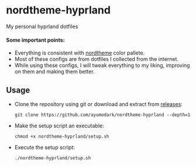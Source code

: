 # nordtheme-hyprland
My personal hyprland dotfiles

#### Some important points:
- Everything is consistent with [nordtheme](https://www.nordtheme.com) color pallete.
- Most of these configs are from dotfiles I collected from the internet.
- While using these configs, I will tweak everything to my liking, improving on them and making them better.

## Usage
- Clone the repository using git or download and extract from [releases](https://github.com/ayumodark/nordtheme-hyprland/releases):

  `git clone https://github.com/ayumodark/nordtheme-hyprland --depth=1`

- Make the setup script an executable:

  `chmod +x nordtheme-hyprland/setup.sh`

- Execute the setup script:

  `./nordtheme-hyprland/setup.sh`
